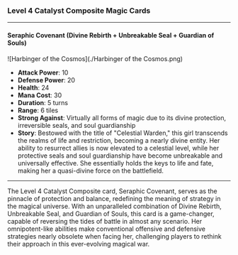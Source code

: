### Level 4 Catalyst Composite Magic Cards

---

#### Seraphic Covenant (Divine Rebirth + Unbreakable Seal + Guardian of Souls)
 ![Harbinger of the Cosmos](./Harbinger of the Cosmos.png)

- **Attack Power**: 10
- **Defense Power**: 20
- **Health**: 24
- **Mana Cost**: 30
- **Duration**: 5 turns
- **Range**: 6 tiles
- **Strong Against**: Virtually all forms of magic due to its divine protection, irreversible seals, and soul guardianship
- **Story**: Bestowed with the title of "Celestial Warden," this girl transcends the realms of life and restriction, becoming a nearly divine entity. Her ability to resurrect allies is now elevated to a celestial level, while her protective seals and soul guardianship have become unbreakable and universally effective. She essentially holds the keys to life and fate, making her a quasi-divine force on the battlefield.

---

The Level 4 Catalyst Composite card, Seraphic Covenant, serves as the pinnacle of protection and balance, redefining the meaning of strategy in the magical universe. With an unparalleled combination of Divine Rebirth, Unbreakable Seal, and Guardian of Souls, this card is a game-changer, capable of reversing the tides of battle in almost any scenario. Her omnipotent-like abilities make conventional offensive and defensive strategies nearly obsolete when facing her, challenging players to rethink their approach in this ever-evolving magical war.